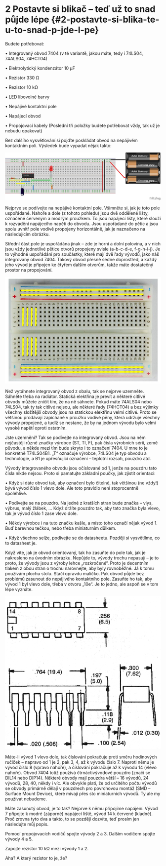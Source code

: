 # 2 Postavte si blikač – teď už to snad půjde lépe {#2-postavte-si-blika-te-u-to-snad-p-jde-l-pe}

Budete potřebovat:

• Integrovaný obvod 7404 (v té variantě, jakou máte, tedy i 74LS04, 74ALS04, 74HCT04)

• Elektrolytický kondenzátor 10 μF

• Rezistor 330 Ω

• Rezistor 10 kΩ

• LED libovolné barvy

• Nepájivé kontaktní pole

• Napájecí obvod

• Propojovací kabely (Poslední tři položky budete potřebovat vždy, tak už je nebudu opakovat)

Bez dalšího vysvětlování si pojďte poskládat obvod na nepájivém kontaktním poli. Výsledek bude vypadat nějak takto:

![049-1.jpeg](images/00080.jpeg)

Nejprve se podívejte na nepájivé kontaktní pole. Všimněte si, jak je toto pole uspořádané. Nahoře a dole (z tohoto pohledu) jsou dvě oddělené lišty, označené červeným a modrým proužkem. To jsou napájecí lišty, které slouží k rozvádění napájecího napětí do obvodu. Jsou uspořádané do pětic a jsou spolu uvnitř pole vodivě propojeny horizontálně, jak je naznačeno na následujícím obrázku.

Střední část pole je uspořádána jinak – zde je horní a dolní polovina, a v nich jsou vždy jednotlivé pětice otvorů propojeny svisle (a-b-c-d-e, f-g-h-i-j). Je to výhodné uspořádání pro součástky, které mají dvě řady vývodů, jako náš integrovaný obvod 7404\. Takový obvod přesně sedne doprostřed, a každý jeho vývod je připojen ke čtyřem dalším otvorům, takže máte dostatečný prostor na propojování.

![050-1.jpeg](images/00082.jpeg)

Než vytáhnete integrovaný obvod z obalu, tak se nejprve uzemněte. Sáhněte třeba na radiátor. Statická elektřina je prevít a některé citlivé obvody můžete zničit tím, že na ně sáhnete. Pokud máte 74ALS04 nebo 74LS04, tak ty tak citlivé nejsou, ale některé řady (74HCT04) a bez výjimky všechny složitější obvody jsou na statickou elektřinu velmi citlivé. Proto se většinou prodávají zapíchané v proužku vodivé pěny, která udržuje všechny vývody propojené, a tudíž se nestane, že by na jednom vývodu bylo velmi vysoké napětí oproti ostatním.

Jste uzemněni? Tak se podívejte na integrovaný obvod. Jsou na něm nejčastěji různé značky výrobce (ST, TI, F), pak čísla výrobních sérií, země původu, a někde mezi tím bude skryto i to označení 7404\. U mne to je konkrétně T74LS04B1\. „T“ označuje výrobce, 74LS04 je typ obvodu a technologie, a B1 je upřesňující označení – teplotní rozsah, pouzdro atd.

Vývody integrovaného obvodu jsou očíslované od 1, jenže na pouzdru tato čísla nikde nejsou. Proto si pamatujte základní poučky, jak zjistit orientaci:

• Když si dáte obvod tak, aby označení bylo čitelné, tak většinou (ne vždy!) bývá vývod číslo 1 vlevo dole. Ale toto pravidlo není stoprocentně spolehlivé.

• Podívejte se na pouzdro. Na jedné z kratších stran bude značka – vlys, výbrus, malý žlábek, … Když držíte pouzdro tak, aby tato značka byla vlevo, tak je vývod číslo 1 zase vlevo dole.

• Někdy výrobce i na tuto značku kašle, a místo toho označí nějak vývod 1\. Buď barevnou tečkou, nebo třeba miniaturním důlkem.

• Když všechno selže, podívejte se do datasheetu. Později si vysvětlíme, co to datasheet je.

Když víte, jak je obvod orientovaný, tak ho zasuňte do pole tak, jak je nakresleno na úvodním obrázku. Nepůjde to, vývody trochu nepasují – je to proto, že vývody jsou z výroby lehce „rozkročené“. Proto je decentním tlakem z obou stran o trochu narovnejte, aby byly rovnoběžné. Já k tomu používám plochu stolu. Stačí opravdu maličko. Pak obvod půjde bez problémů zasunout do nepájivého kontaktního pole. Zasuňte ho tak, aby vývod 1 byl vlevo dole, třeba v otvoru „10e“. Je to jedno, ale aspoň se v tom lépe vyznáte.

![051-1.png](images/000084.png)

Máte-li vývod 1 vlevo dole, tak číslování pokračuje proti směru hodinových ručiček – napravo od 1 je 2, pak 3, 4, až k vývodu číslo 7\. Naproti němu je vývod číslo 8 (vpravo nahoře), a číslování pokračuje až k vývodu 14 (vlevo nahoře). Obvod 7404 totiž používá čtrnáctivývodové pouzdro (značí se DIL14 nebo DIP14). Některé obvody mají pouzdra větší – 16 vývodů, 24 vývodů, 28, 40, někdy i víc. Ale obvykle platí, že od určitého počtu vývodů se obvody primárně dělají v pouzdrech pro povrchovou montáž (SMD – Surface Mount Device), které mívají přes sto miniaturních vývodů. Ty ale my používat nebudeme.

Máte zasunutý obvod, je to tak? Nejprve k němu připojíme napájení. Vývod 7 připojte k modré (záporné) napájecí liště, vývod 14 k červené (kladné). Proč zrovna tyto dva a takto, to se později dozvíte, teď prosím jen následujte můj popis.

Pomocí propojovacích vodičů spojte vývody 2 a 3\. Dalším vodičem spojte vývody 4 a 5.

Zapojte rezistor 10 kΩ mezi vývody 1 a 2.

Aha? A který rezistor to je, že?